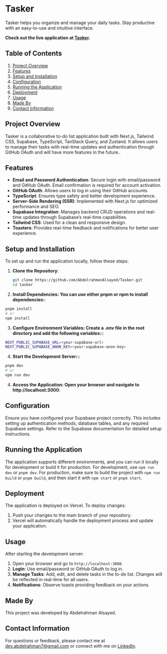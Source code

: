 # Tasker

Tasker helps you organize and manage your daily tasks. Stay productive with an easy-to-use and intuitive interface.

**Check out the live application at [Tasker](https://taskerappp.vercel.app/).**

## Table of Contents

1. [Project Overview](#project-overview)
2. [Features](#features)
3. [Setup and Installation](#setup-and-installation)
4. [Configuration](#configuration)
5. [Running the Application](#running-the-application)
6. [Deployment](#deployment)
7. [Usage](#usage)
8. [Made By](#made-by)
9. [Contact Information](#contact-information)

## Project Overview

Tasker is a collaborative to-do list application built with Next.js, Tailwind CSS, Supabase, TypeScript, TanStack Query, and Zustand. It allows users to manage their tasks with real-time updates and authentication through GitHub OAuth and will have more features in the future..

## Features

- **Email and Password Authentication**: Secure login with email/password and GitHub OAuth. Email confirmation is required for account activation.
- **GitHub OAuth**: Allows users to log in using their GitHub accounts.
- **TypeScript**: Ensures type safety and better development experience.
- **Server-Side Rendering (SSR)**: Implemented with Next.js for optimized performance and SEO.
- **Supabase Integration**: Manages backend CRUD operations and real-time updates through Supabase’s real-time capabilities.
- **Tailwind CSS**: Used for a clean and responsive design.
- **Toasters**: Provides real-time feedback and notifications for better user experience.

## Setup and Installation

To set up and run the application locally, follow these steps:

1. **Clone the Repository**:
   ```bash
   git clone https://github.com/AbdelrahmanAlsayed/Tasker.git
   cd tasker
   ```
2. **Install Dependencies: You can use either pnpm or npm to install dependencies:**:

```bash
pnpm install
# or
npm install
```

3. **Configure Environment Variables: Create a .env file in the root directory and add the following variables::**:

```bash
NEXT_PUBLIC_SUPABASE_URL=<your-supabase-url>
NEXT_PUBLIC_SUPABASE_ANON_KEY=<your-supabase-anon-key>

```

4. **Start the Development Server::**:

```bash
pnpm dev
# or
npm run dev

```

4. **Access the Application: Open your browser and navigate to http://localhost:3000**:

## Configuration

Ensure you have configured your Supabase project correctly. This includes setting up authentication methods, database tables, and any required Supabase settings. Refer to the Supabase documentation for detailed setup instructions.

## Running the Application

The application supports different environments, and you can run it locally for development or build it for production. For development, use `npm run dev` or `pnpm dev`. For production, make sure to build the project with `npm run build` or `pnpm build`, and then start it with `npm start` or `pnpm start`.

## Deployment

The application is deployed on Vercel. To deploy changes:

1. Push your changes to the main branch of your repository.
2. Vercel will automatically handle the deployment process and update your application.

## Usage

After starting the development server:

1. Open your browser and go to `http://localhost:3000`.
2. **Login**: Use email/password or GitHub OAuth to log in.
3. **Manage Tasks**: Add, edit, and delete tasks in the to-do list. Changes will be reflected in real-time for all users.
4. **Notifications**: Observe toasts providing feedback on your actions.

## Made By

This project was developed by Abdelrahman Alsayed.

## Contact Information

For questions or feedback, please contact me at dev.abdelrahman7@gmail.com
or connect with me on [LinkedIn](https://www.linkedin.com/in/abdelrahmmaan/).
